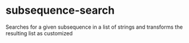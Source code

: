 subsequence-search
==================

Searches for a given subsequence in a list of strings and transforms the resulting list as customized
